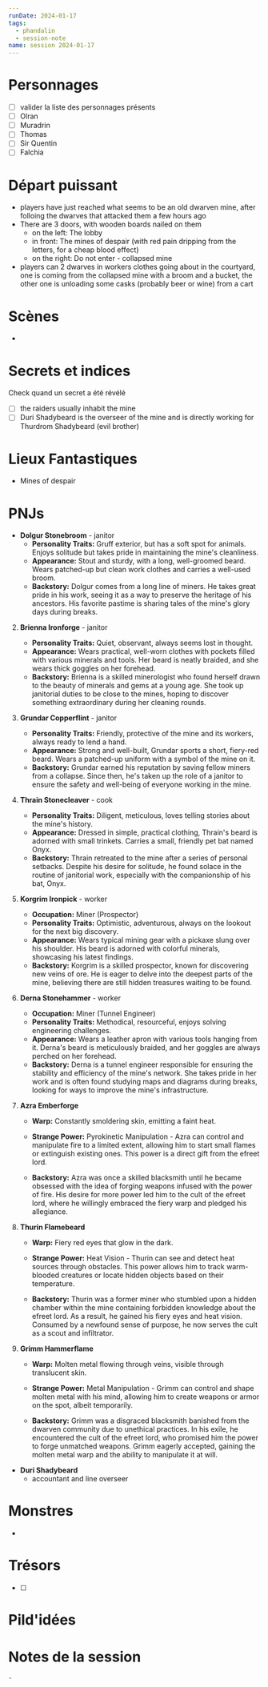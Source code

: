 ```yaml
---
runDate: 2024-01-17
tags:
  - phandalin
  - session-note
name: session 2024-01-17
---
```



# Personnages
- [ ] valider la liste des personnages présents
- [ ] Olran
- [ ] Muradrin
- [ ] Thomas
- [ ] Sir Quentin
- [ ] Falchia

# Départ puissant
- players have just reached what seems to be an old dwarven mine, after folloing the dwarves that attacked them a few hours ago
- There are 3 doors, with wooden boards nailed on them
	- on the left: The lobby
	- in front: The mines of despair (with red pain dripping from the letters, for a cheap blood effect)
	- on the right: Do not enter - collapsed mine
- players can 2 dwarves in workers clothes going about in the courtyard, one is coming from the collapsed mine with a broom and a bucket, the other one is unloading some casks (probably beer or wine) from a cart

# Scènes
- 

# Secrets et indices
Check quand un secret a été révélé
- [ ] the raiders usually inhabit the mine
- [ ] Duri Shadybeard is the overseer of the mine and is directly working for Thurdrom Shadybeard (evil brother)

# Lieux Fantastiques
- Mines of despair

# PNJs
- **Dolgur Stonebroom** - janitor
    - **Personality Traits:** Gruff exterior, but has a soft spot for animals. Enjoys solitude but takes pride in maintaining the mine's cleanliness.
    - **Appearance:** Stout and sturdy, with a long, well-groomed beard. Wears patched-up but clean work clothes and carries a well-used broom.
    - **Backstory:** Dolgur comes from a long line of miners. He takes great pride in his work, seeing it as a way to preserve the heritage of his ancestors. His favorite pastime is sharing tales of the mine's glory days during breaks.
2. **Brienna Ironforge** - janitor
    - **Personality Traits:** Quiet, observant, always seems lost in thought.
    - **Appearance:** Wears practical, well-worn clothes with pockets filled with various minerals and tools. Her beard is neatly braided, and she wears thick goggles on her forehead.
    - **Backstory:** Brienna is a skilled minerologist who found herself drawn to the beauty of minerals and gems at a young age. She took up janitorial duties to be close to the mines, hoping to discover something extraordinary during her cleaning rounds.
3. **Grundar Copperflint** - janitor
    - **Personality Traits:** Friendly, protective of the mine and its workers, always ready to lend a hand.
    - **Appearance:** Strong and well-built, Grundar sports a short, fiery-red beard. Wears a patched-up uniform with a symbol of the mine on it.
    - **Backstory:** Grundar earned his reputation by saving fellow miners from a collapse. Since then, he's taken up the role of a janitor to ensure the safety and well-being of everyone working in the mine.
4. **Thrain Stonecleaver** - cook
    - **Personality Traits:** Diligent, meticulous, loves telling stories about the mine's history.
    - **Appearance:** Dressed in simple, practical clothing, Thrain's beard is adorned with small trinkets. Carries a small, friendly pet bat named Onyx.
    - **Backstory:** Thrain retreated to the mine after a series of personal setbacks. Despite his desire for solitude, he found solace in the routine of janitorial work, especially with the companionship of his bat, Onyx.
1. **Korgrim Ironpick** - worker
    - **Occupation:** Miner (Prospector)
    - **Personality Traits:** Optimistic, adventurous, always on the lookout for the next big discovery.
    - **Appearance:** Wears typical mining gear with a pickaxe slung over his shoulder. His beard is adorned with colorful minerals, showcasing his latest findings.
    - **Backstory:** Korgrim is a skilled prospector, known for discovering new veins of ore. He is eager to delve into the deepest parts of the mine, believing there are still hidden treasures waiting to be found.
2. **Derna Stonehammer** - worker
    - **Occupation:** Miner (Tunnel Engineer)
    - **Personality Traits:** Methodical, resourceful, enjoys solving engineering challenges.
    - **Appearance:** Wears a leather apron with various tools hanging from it. Derna's beard is meticulously braided, and her goggles are always perched on her forehead.
    - **Backstory:** Derna is a tunnel engineer responsible for ensuring the stability and efficiency of the mine's network. She takes pride in her work and is often found studying maps and diagrams during breaks, looking for ways to improve the mine's infrastructure.
1. **Azra Emberforge**
    
    - **Warp:** Constantly smoldering skin, emitting a faint heat.
        
    - **Strange Power:** Pyrokinetic Manipulation - Azra can control and manipulate fire to a limited extent, allowing him to start small flames or extinguish existing ones. This power is a direct gift from the efreet lord.
        
    - **Backstory:** Azra was once a skilled blacksmith until he became obsessed with the idea of forging weapons infused with the power of fire. His desire for more power led him to the cult of the efreet lord, where he willingly embraced the fiery warp and pledged his allegiance.
        
2. **Thurin Flamebeard**
    
    - **Warp:** Fiery red eyes that glow in the dark.
        
    - **Strange Power:** Heat Vision - Thurin can see and detect heat sources through obstacles. This power allows him to track warm-blooded creatures or locate hidden objects based on their temperature.
        
    - **Backstory:** Thurin was a former miner who stumbled upon a hidden chamber within the mine containing forbidden knowledge about the efreet lord. As a result, he gained his fiery eyes and heat vision. Consumed by a newfound sense of purpose, he now serves the cult as a scout and infiltrator.
        
3. **Grimm Hammerflame**
    
    - **Warp:** Molten metal flowing through veins, visible through translucent skin.
        
    - **Strange Power:** Metal Manipulation - Grimm can control and shape molten metal with his mind, allowing him to create weapons or armor on the spot, albeit temporarily.
        
    - **Backstory:** Grimm was a disgraced blacksmith banished from the dwarven community due to unethical practices. In his exile, he encountered the cult of the efreet lord, who promised him the power to forge unmatched weapons. Grimm eagerly accepted, gaining the molten metal warp and the ability to manipulate it at will.
- **Duri Shadybeard**
	- accountant and line overseer
# Monstres
- 

# Trésors
- [ ]


# Pild'idées
> 

# Notes de la session

```
- 
```

